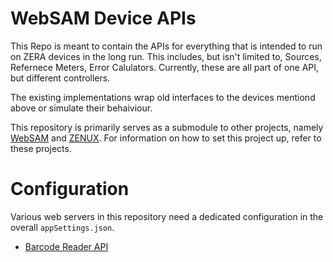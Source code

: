# WebSAM Device APIs

This Repo is meant to contain the APIs for everything that is intended to run on ZERA devices in the long run. This includes, but isn't limited to, Sources, Refernece Meters, Error Calulators. Currently, these are all part of one API, but different controllers.

The existing implementations wrap old interfaces to the devices mentiond above or simulate their behaiviour.

This repository is primarily serves as a submodule to other projects, namely [WebSAM](https://github.com/ZeraGmbH/websam) and [ZENUX](https://github.com/ZeraGmbH/meta-zera). For information on how to set this project up, refer to these projects.

# Configuration

Various web servers in this repository need a dedicated configuration in the overall `appSettings.json`.

- [Barcode Reader API](BarcodeApi/readme.md)
